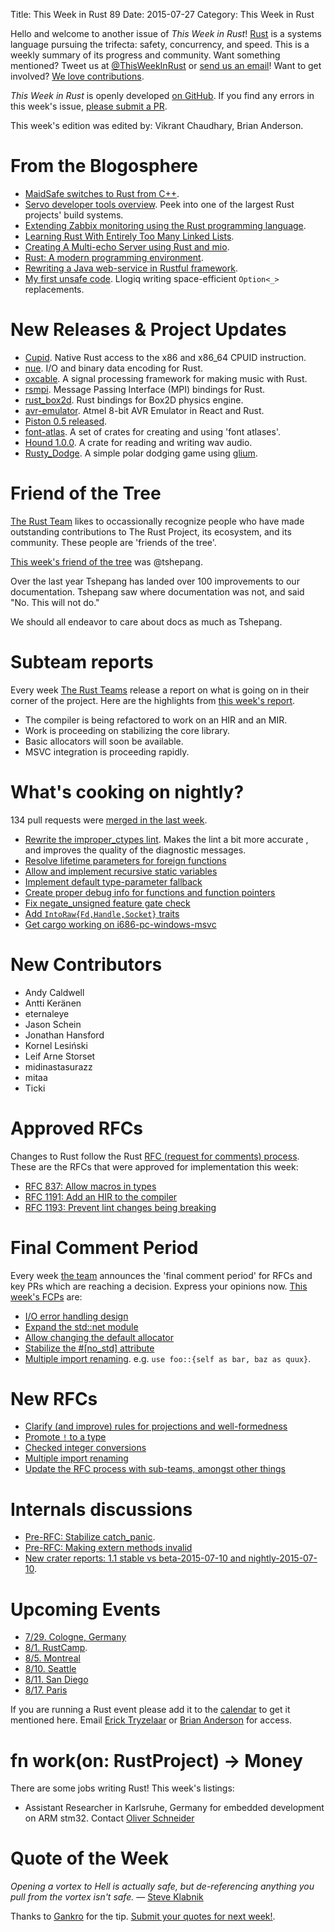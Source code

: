 Title: This Week in Rust 89
Date: 2015-07-27
Category: This Week in Rust

Hello and welcome to another issue of *This Week in Rust*!
[Rust](http://rust-lang.org) is a systems language pursuing the trifecta:
safety, concurrency, and speed. This is a weekly summary of its progress and
community. Want something mentioned? Tweet us at [@ThisWeekInRust](https://twitter.com/ThisWeekInRust) or [send us an
email](mailto:corey@octayn.net?subject=This%20Week%20in%20Rust%20Suggestion)!
Want to get involved? [We love
contributions](https://github.com/rust-lang/rust/wiki/Note-guide-for-new-contributors).

*This Week in Rust* is openly developed [on GitHub](https://github.com/cmr/this-week-in-rust).
If you find any errors in this week's issue, [please submit a PR](https://github.com/cmr/this-week-in-rust/pulls).

This week's edition was edited by: Vikrant Chaudhary, Brian Anderson.

# From the Blogosphere

* [MaidSafe switches to Rust from C++](http://blog.maidsafe.net/2015/07/01/the-ants-are-coming/).
* [Servo developer tools overview](http://blog.servo.org/2015/07/22/environment/). Peek into one of the largest Rust projects' build systems.
* [Extending Zabbix monitoring using the Rust programming language](https://dnaeon.github.io/extending-zabbix-with-rust/).
* [Learning Rust With Entirely Too Many Linked Lists](http://cglab.ca/~abeinges/blah/too-many-lists/book/).
* [Creating A Multi-echo Server using Rust and mio](http://hermanradtke.com/2015/07/22/creating-a-multi-echo-server-using-rust-and-mio.html).
* [Rust: A modern programming environment](https://alexgaynor.net/2015/jul/20/rust-modern-programming-language/).
* [Rewriting a Java web-service in Rustful framework](http://maniagnosis.crsr.net/2015/07/reimplementing-ashurbanipalweb-in-rust.html).
* [My first unsafe code](https://llogiq.github.io/2015/07/23/unsafe.html). Llogiq writing space-efficient `Option<_>` replacements.

# New Releases & Project Updates

* [Cupid](https://github.com/shepmaster/cupid). Native Rust access to the x86 and x86_64 CPUID instruction.
* [nue](https://github.com/arcnmx/nue). I/O and binary data encoding for Rust.
* [oxcable](https://github.com/thenyeguy/oxcable). A signal processing framework for making music with Rust.
* [rsmpi](https://github.com/bsteinb/rsmpi). Message Passing Interface (MPI) bindings for Rust.
* [rust_box2d](https://github.com/Bastacyclop/rust_box2d). Rust bindings for Box2D physics engine.
* [avr-emulator](https://github.com/RealScout/avr-emulator). Atmel 8-bit AVR Emulator in React and Rust.
* [Piston 0.5 released](http://blog.piston.rs/2015/07/22/piston-0.5/).
* [font-atlas](https://www.reddit.com/r/rust_gamedev/comments/3eriwm/fontatlas_a_set_of_crates_for_creating_and_using/). A set of crates for creating and using 'font atlases'.
* [Hound 1.0.0](https://www.reddit.com/r/rust_gamedev/comments/3e2yz7/hound_100_released_a_crate_for_reading_and/). A crate for reading and writing wav audio.
* [Rusty_Dodge](https://www.reddit.com/r/rust_gamedev/comments/3e35xi/rusty_dodge_a_simple_polar_dodging_game_using/). A simple polar dodging game using [glium](https://github.com/tomaka/glium).

# Friend of the Tree

[The Rust Team](http://www.rust-lang.org/team.html) likes to
occassionally recognize people who have made
outstanding contributions to The Rust Project, its ecosystem, and its
community. These people are 'friends of the tree'.

[This week's friend of the tree](https://internals.rust-lang.org/t/subteam-reports-2015-07-24/2397) was @tshepang.

Over the last year Tshepang has landed over 100 improvements to our documentation. Tshepang saw where documentation was not, and said "No. This will not do."

We should all endeavor to care about docs as much as Tshepang.

# Subteam reports

Every week [The Rust Teams](http://www.rust-lang.org/team.html)
release a report on what is going on in their corner of the
project. Here are the highlights from [this week's
report](https://internals.rust-lang.org/t/subteam-reports-2015-07-24/2397/2).

* The compiler is being refactored to work on an HIR and an MIR.
* Work is proceeding on stabilizing the core library.
* Basic allocators will soon be available.
* MSVC integration is proceeding rapidly.

# What's cooking on nightly?

134 pull requests were [merged in the last week][merged].

[merged]: https://github.com/issues?q=is%3Apr+org%3Arust-lang+is%3Amerged+merged%3A2015-07-20..2015-07-27

* [Rewrite the improper_ctypes
  lint](https://github.com/rust-lang/rust/pull/26583). Makes the lint
  a bit more accurate , and improves the quality of the diagnostic
  messages.
* [Resolve lifetime parameters for foreign functions](https://github.com/rust-lang/rust/pull/26588)
* [Allow and implement recursive static variables](https://github.com/rust-lang/rust/pull/26630)
* [Implement default type-parameter fallback](https://github.com/rust-lang/rust/pull/26870)
* [Create proper debug info for functions and function pointers](https://github.com/rust-lang/rust/pull/27025)
* [Fix negate_unsigned feature gate check](https://github.com/rust-lang/rust/pull/27026)
* [Add `IntoRaw{Fd,Handle,Socket}` traits](https://github.com/rust-lang/rust/pull/27064)
* [Get cargo working on i686-pc-windows-msvc](https://github.com/rust-lang/cargo/pull/1825)

# New Contributors

* Andy Caldwell
* Antti Keränen
* eternaleye
* Jason Schein
* Jonathan Hansford
* Kornel Lesiński
* Leif Arne Storset
* midinastasurazz
* mitaa
* Ticki

# Approved RFCs

Changes to Rust follow the Rust [RFC (request for comments)
process](https://github.com/rust-lang/rfcs#rust-rfcs). These
are the RFCs that were approved for implementation this week:

* [RFC 837: Allow macros in types](https://github.com/rust-lang/rfcs/pull/873)
* [RFC 1191: Add an HIR to the compiler](https://github.com/rust-lang/rfcs/pull/1191)
* [RFC 1193: Prevent lint changes being breaking](https://github.com/rust-lang/rfcs/pull/1193)

# Final Comment Period

Every week [the team](https://rust-lang.org/team.html) announces the
'final comment period' for RFCs and key PRs which are reaching a
decision. Express your opinions now. [This week's FCPs][fcp] are:

[fcp]: https://github.com/issues?utf8=%E2%9C%93&q=is%3Apr+org%3Arust-lang+label%3Afinal-comment-period+is%3Aopen+updated%3A2015-07-20..2015-07-27

* [I/O error handling design](https://github.com/rust-lang/rfcs/pull/770)
* [Expand the std::net module](https://github.com/rust-lang/rfcs/pull/1158)
* [Allow changing the default allocator](https://github.com/rust-lang/rfcs/pull/1183)
* [Stabilize the #[no_std] attribute](https://github.com/rust-lang/rfcs/pull/1184)
* [Multiple import
  renaming](https://github.com/rust-lang/rfcs/pull/1219). e.g. `use
  foo::{self as bar, baz as quux}`.

# New RFCs

* [Clarify (and improve) rules for projections and well-formedness](https://github.com/rust-lang/rfcs/pull/1214)
* [Promote `!` to a type](https://github.com/rust-lang/rfcs/pull/1216)
* [Checked integer conversions](https://github.com/rust-lang/rfcs/pull/1218)
* [Multiple import renaming](https://github.com/rust-lang/rfcs/pull/1219)
* [Update the RFC process with sub-teams, amongst other things](https://github.com/rust-lang/rfcs/pull/1224)

# Internals discussions

* [Pre-RFC: Stabilize catch_panic](https://internals.rust-lang.org/t/pre-rfc-stabilize-catch-panic/2398/1).
* [Pre-RFC: Making extern methods invalid](https://internals.rust-lang.org/t/pre-rfc-making-extern-methods-invalid/2357/6)
* [New crater reports: 1.1 stable vs beta-2015-07-10 and nightly-2015-07-10](https://internals.rust-lang.org/t/new-crater-reports-1-1-stable-vs-beta-2015-07-10-and-nightly-2015-07-10/2358/6).

# Upcoming Events

* [7/29. Cologne, Germany](http://www.meetup.com/Rust-Cologne-Bonn/events/222915034/)
* [8/1. RustCamp](http://www.rustcamp.com).
* [8/5. Montreal](http://www.meetup.com/Montreal-Rust-Language-Meetup/events/224148410/)
* [8/10. Seattle](https://www.eventbrite.com/e/mozilla-rust-seattle-meetup-tickets-12222326307?aff=erelexporg)
* [8/11. San Diego](http://www.meetup.com/San-Diego-Rust/events/223766853/)
* [8/17. Paris](http://www.meetup.com/Rust-Paris)

If you are running a Rust event please add it to the [calendar] to get
it mentioned here. Email [Erick Tryzelaar][erickt] or [Brian
Anderson][brson] for access.

[calendar]: https://www.google.com/calendar/embed?src=apd9vmbc22egenmtu5l6c5jbfc%40group.calendar.google.com
[erickt]: mailto:erick.tryzelaar@gmail.com
[brson]: mailto:banderson@mozilla.com

# fn work(on: RustProject) -> Money

There are some jobs writing Rust! This week's listings:

* Assistant Researcher in Karlsruhe, Germany for embedded development on ARM stm32. Contact [Oliver Schneider][oli_obk]

[oli_obk]: mailto:oliver.schneider@kit.edu

# Quote of the Week

*Opening a vortex to Hell is actually safe, but de-referencing anything you pull from the vortex isn't safe.* — [Steve Klabnik](https://github.com/rust-lang/rfcs/pull/1184#issuecomment-123446297)

Thanks to [Gankro](https://users.rust-lang.org/users/gankro) for the tip. [Submit your quotes for next week!][submit].

[submit]: http://users.rust-lang.org/t/twir-quote-of-the-week/328

